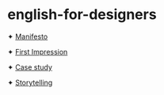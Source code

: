 # english-for-designers
✦ [Manifesto](designmanifesto.pdf)

✦ [First Impression](luongportfolio.pdf)

✦ [Case study](casestudyy.docx)

✦ [Storytelling](storytelling.pdf)
